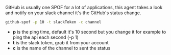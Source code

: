 GitHub is usually one SPOF for a lot of applications, this agent takes a look
and notify on your slack channel it's the GitHub's status change.

```bash
github-spof -p 10 -t slackToken -c channel
```

* **p** is the ping time, default it's 10 second but you change it for example to
  ping the api each second (-p 1)
* **t** is the slack token, grab it from your account
* **c** is the name of the channel to sent the status
